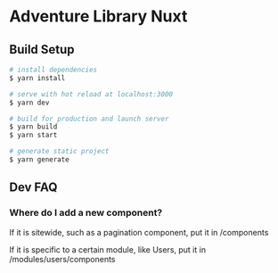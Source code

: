 # Adventure Library Nuxt

## Build Setup

```bash
# install dependencies
$ yarn install

# serve with hot reload at localhost:3000
$ yarn dev

# build for production and launch server
$ yarn build
$ yarn start

# generate static project
$ yarn generate
```

## Dev FAQ

### Where do I add a new component?
If it is sitewide, such as a pagination component, put it in /components

If it is specific to a certain module, like Users, put it in /modules/users/components
 
